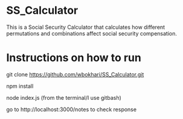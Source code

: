 # SS_Calculator
This is a Social Security Calculator that calculates how different permutations and combinations affect social security compensation. 

# Instructions on how to run

git clone https://github.com/wbokhari/SS_Calculator.git

npm install

node index.js (from the terminal/I use gitbash)

go to http://localhost:3000/notes to check response
